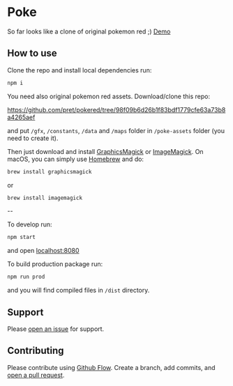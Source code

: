 # Poke

So far looks like a clone of original pokemon red ;)
[Demo](http://smithchris.com/poke/)

## How to use

Clone the repo and install local dependencies run:

```sh
npm i
```

You need also original pokemon red assets. Download/clone this repo:

https://github.com/pret/pokered/tree/98f09b6d26b1f83bdf1779cfe63a73b8a4265aef

and put `/gfx`, `/constants`, `/data` and `/maps` folder in `/poke-assets` folder (you need to create it).

Then just download and install [GraphicsMagick](http://www.graphicsmagick.org/) or [ImageMagick](http://www.imagemagick.org/). On macOS, you can simply use [Homebrew](http://mxcl.github.io/homebrew/) and do:

```sh
brew install graphicsmagick
```

or

```sh
brew install imagemagick
```

--

To develop run:

```sh
npm start
```

and open [localhost:8080](http://localhost:8080/)

To build production package run:

```sh
npm run prod
```

and you will find compiled files in `/dist` directory.

## Support

Please [open an issue](https://github.com/smith-chris/poke/issues/new) for support.

## Contributing

Please contribute using [Github Flow](https://guides.github.com/introduction/flow/). Create a branch, add commits, and [open a pull request](https://github.com/smith-chris/poke/compare).
